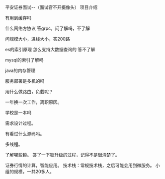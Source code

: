 平安证券面试--（面试官不开摄像头）
项目介绍

有用到缓存吗

什么网络方协议
答grpc，问了解吗，不了解

问规模大小，进线大小，答200路

es的索引原理
怎么支持大数据查询的
答不了解

mysql的索引了解吗

java的内存管理



服务部署是多机的吗

用什么做路由，负载呢？


一年换一次工作，离职原因。


学校是一本吗



需求设计过程。

有看过什么源码吗。


多线程。


了解哪些锁。
答了一下锁升级的过程，记得不是很清楚了。

证券行情的计算，智能应用。
技术栈：常规技术栈，之后可能会用到微服务。
小组的规模，一共20多人。